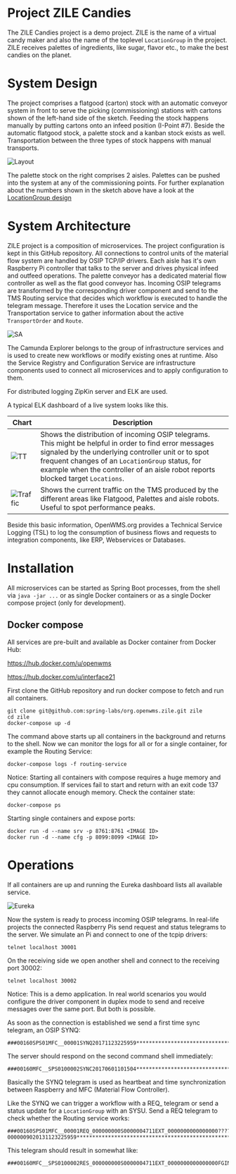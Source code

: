 # Project ZILE Candies

The ZILE Candies project is a demo project. ZILE is the name of a virtual candy maker and
also the name of the toplevel `LocationGroup` in the project. ZILE receives palettes of
ingredients, like sugar, flavor etc., to make the best candies on the planet.

# System Design

The project comprises a flatgood (carton) stock with an automatic conveyor system in front to serve
the picking (commissioning) stations with cartons shown of the left-hand side of the sketch. Feeding
the stock happens manually by putting
cartons onto an infeed position (I-Point #7). Beside the automatic flatgood stock, a palette stock
and a kanban stock exists as well. Transportation between the three types of stock happens with
manual transports.

![Layout][1]

The palette stock on the right comprises 2 aisles. Palettes can be pushed into the system at any of
the commissioning points.
For further explanation about the numbers shown in the sketch above have a look at the
[LocationGroup design](docs/referencedata.md)

# System Architecture

ZILE project is a composition of microservices. The project configuration is kept in
this GitHub repository. All connections to control units of the material flow system are handled
by OSIP TCP/IP drivers. Each aisle has it's own Raspberry Pi controller that talks to the server
and drives physical infeed and outfeed operations. The palette conveyor has a dedicated material
flow controller as well as the flat good conveyor has. Incoming OSIP telegrams are transformed by
the corresponding driver component and send to the TMS Routing service that decides which workflow
is executed to handle the telegram message. Therefore it uses the Location service and the Transportation
service to gather information about the active `TransportOrder` and `Route`.

![SA][2]

The Camunda Explorer belongs to the group of infrastructure services and is used to create new
workflows or modify existing ones at runtime. Also the Service Registry and Configuration Service
are infrastructure components used to connect all microservices and to apply configuration to them.

For distributed logging ZipKin server and ELK are used.

A typical ELK dashboard of a live system looks like this.

Chart | Description
---- | ----
![TT][3] | Shows the distribution of incoming OSIP telegrams. This might be helpful in order to find error messages signaled by the underlying controller unit or to spot frequent changes of an `LocationGroup` status, for example when the controller of an aisle robot reports blocked target `Locations`.
![Traffic][4] | Shows the current traffic on the TMS produced by the different areas like Flatgood, Palettes and aisle robots. Useful to spot performance peaks.

Beside this basic information, OpenWMS.org provides a Technical Service Logging (TSL) to log the consumption of business flows and requests to integration components, like ERP, Webservices or Databases.

# Installation

All microservices can be started as Spring Boot processes, from the shell via `java -jar ...` or as
single Docker containers or as a single Docker compose project (only for development).

## Docker compose

All services are pre-built and available as Docker container from Docker Hub:

https://hub.docker.com/u/openwms

https://hub.docker.com/u/interface21

First clone the GitHub repository and run docker compose to fetch and run all containers.

```
git clone git@github.com:spring-labs/org.openwms.zile.git zile
cd zile
docker-compose up -d
```

The command above starts up all containers in the background and returns to the shell. Now we can monitor the logs
for all or for a single container, for example the Routing Service:

```
docker-compose logs -f routing-service
```

Notice: Starting all containers with compose requires a huge memory and cpu consumption. If services fail to start and return with an exit code 137 they cannot allocate enough memory. Check the container state:

```
docker-compose ps
```

Starting single containers and expose ports:

```
docker run -d --name srv -p 8761:8761 <IMAGE ID>
docker run -d --name cfg -p 8099:8099 <IMAGE ID>
```

# Operations

If all containers are up and running the Eureka dashboard lists all available service.

![Eureka][5]

Now the system is ready to process incoming OSIP telegrams. In real-life projects the connected Raspberry Pis send request and status
telegrams to the server. We simulate an Pi and connect to one of the tcpip drivers:

```
telnet localhost 30001
```

On the receiving side we open another shell and connect to the receiving port 30002:

```
telnet localhost 30002
```

Notice: This is a demo application. In real world scenarios you would configure the driver component in
duplex mode to send and receive messages over the same port. But both is possible.

As soon as the connection is established we send a first time sync telegram, an OSIP SYNQ:

```
###00160SPS01MFC__00001SYNQ20171123225959***********************************************************************************************************************
```

The server should respond on the second command shell immediately:
```
###00160MFC__SPS0100002SYNC20170601101504***********************************************************************************************************************
```

Basically the SYNQ telegram is used as heartbeat and time synchronization between Raspberry and MFC (Material Flow Controller).

Like the SYNQ we can trigger a workflow with a REQ_ telegram or send a status update for a `LocationGroup` with an SYSU. Send a REQ telegram
to check whether the Routing service works:

```
###00160SPS01MFC__00001REQ_000000000S0000004711EXT_0000000000000000????????????????????0000009020131123225959***************************************************
```

This telegram should result in somewhat like:

```
###00160MFC__SPS0100002RES_000000000S0000004711EXT_0000000000000000FGINERR_000100000000********************0000009020200106195037*******************************
```

[1]: res/layout.png
[2]: res/systemoverview.png
[3]: res/tt.png
[4]: res/traffic.png
[5]: res/eureka.png
